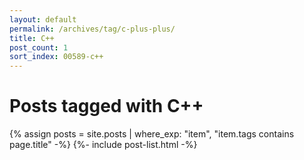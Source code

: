 ```yaml
---
layout: default
permalink: /archives/tag/c-plus-plus/
title: C++
post_count: 1
sort_index: 00589-c++
---
```

<h1 class="page-heading">Posts tagged with C++</h1>
{% assign posts = site.posts | where_exp: "item", "item.tags contains page.title" -%}
{%- include post-list.html -%}

